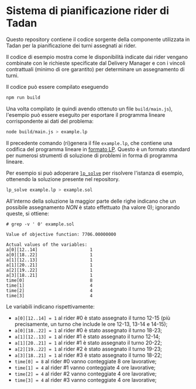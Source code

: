 # Sistema di pianificazione rider di Tadan

Questo repository contiene il codice sorgente della componente utilizzata in
Tadan per la pianificazione dei turni assegnati ai rider.

Il codice di esempio mostra come le disponibilità indicate dai rider vengano
combinate con le richieste specificate dal Delivery Manager e con i vincoli
contrattuali (minimo di ore garantito) per determinare un assegnamento di turni.

Il codice può essere compilato eseguendo
```bash
npm run build
```

Una volta compilato (e quindi avendo ottenuto un file `build/main.js`),
l'esempio può essere eseguito per esportare il programma lineare corrispondente
ai dati del problema:
```bash
node build/main.js > example.lp
```

Il precedente comando (ri)genera il file `example.lp`, che contiene una codifica
del programma lineare in [formato
LP](https://web.mit.edu/lpsolve/doc/lp-format.htm). Questo è un formato standard
per numerosi strumenti di soluzione di problemi in forma di programma lineare.

Per esempio si può adoperare [`lp_solve`](http://lpsolve.sourceforge.net/5.5/)
per risolvere l'istanza di esempio, ottenendo la soluzione presente nel repository.
```bash
lp_solve example.lp > example.sol
```

All'interno della soluzione la maggior parte delle righe indicano che un
possibile assegnamento *NON* è stato effettuato (ha valore 0); ignorando queste,
si ottiene:

```
# grep -v ' 0' example.sol

Value of objective function: 7706.00000000

Actual values of the variables:
a[0][12..14]                    1
a[0][18..22]                    1
a[1][12..13]                    1
a[1][20..21]                    1
a[2][19..22]                    1
a[3][18..21]                    1
time[0]                         8
time[1]                         4
time[2]                         4
time[3]                         4
```

Le variabili indicano rispettivamente:
 - `a[0][12..14] = 1` al rider #0 è stato assegnato il turno 12-15 (più
   precisamente, un turno che include le ore 12-13, 13-14 e 14-15);
 - `a[0][18..22] = 1` al rider #0 è stato assegnato il turno 18-23;
 - `a[1][12..13] = 1` al rider #1 è stato assegnato il turno 12-14;
 - `a[1][20..21] = 1` al rider #1 è stato assegnato il turno 20-22;
 - `a[2][19..22] = 1` al rider #2 è stato assegnato il turno 19-23;
 - `a[3][18..21] = 1` al rider #3 è stato assegnato il turno 18-22;
 - `time[0] = 8` al rider #0 vanno conteggiate 8 ore lavorative;
 - `time[1] = 4` al rider #1 vanno conteggiate 4 ore lavorative;
 - `time[2] = 4` al rider #2 vanno conteggiate 4 ore lavorative;
 - `time[3] = 4` al rider #3 vanno conteggiate 4 ore lavorative;
